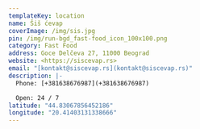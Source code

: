 ```yaml
---
templateKey: location
name: Šiš ćevap
coverImage: /img/sis.jpg
pin: /img/run-bgd_fast-food_icon_100x100.png
category: Fast Food
address: Goce Delčeva 27, 11000 Beograd
website: <https://siscevap.rs>
email: "[kontakt@siscevap.rs](kontakt@siscevap.rs)"
description: |-
  Phone: [+381638676987](+381638676987)

  Open: 24 / 7
latitude: "44.83067856452186"
longitude: "20.41403131338666"
---
```

